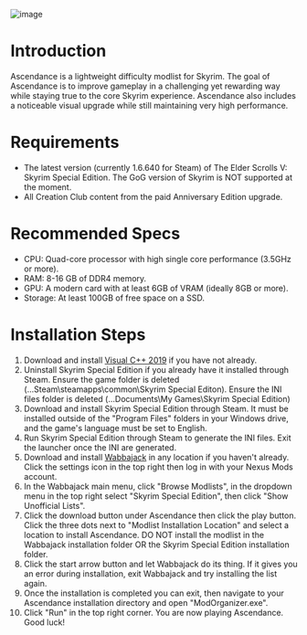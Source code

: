 ![image](https://user-images.githubusercontent.com/19737384/234402416-520224ca-afa4-480b-899f-72848f00ffd1.png)

# Introduction
Ascendance is a lightweight difficulty modlist for Skyrim. The goal of Ascendance is to improve gameplay in a challenging yet rewarding way while staying true to the core Skyrim experience. Ascendance also includes a noticeable visual upgrade while still maintaining very high performance.

# Requirements
- The latest version (currently 1.6.640 for Steam) of The Elder Scrolls V: Skyrim Special Edition. The GoG version of Skyrim is NOT supported at the moment.
- All Creation Club content from the paid Anniversary Edition upgrade.

# Recommended Specs
- CPU: Quad-core processor with high single core performance (3.5GHz or more).
- RAM: 8-16 GB of DDR4 memory.
- GPU: A modern card with at least 6GB of VRAM (ideally 8GB or more).
- Storage: At least 100GB of free space on a SSD.

# Installation Steps

1. Download and install [Visual C++ 2019](https://aka.ms/vs/16/release/vc_redist.x64.exe) if you have not already.
2. Uninstall Skyrim Special Edition if you already have it installed through Steam. Ensure the game folder is deleted (...Steam\steamapps\common\Skyrim Special Editon). Ensure the INI files folder is deleted (...Documents\My Games\Skyrim Special Edition)
3. Download and install Skyrim Special Edition through Steam. It must be installed outside of the "Program Files" folders in your Windows drive, and the game's language must be set to English.
4. Run Skyrim Special Edition through Steam to generate the INI files. Exit the launcher once the INI are generated.
5. Download and install [Wabbajack](https://www.wabbajack.org/) in any location if you haven't already. Click the settings icon in the top right then log in with your Nexus Mods account.
6. In the Wabbajack main menu, click "Browse Modlists", in the dropdown menu in the top right select "Skyrim Special Edition", then click "Show
Unofficial Lists".
7. Click the download button under Ascendance then click the play button. Click the three dots next to "Modlist Installation Location" and select a location to install Ascendance. DO NOT install the modlist in the Wabbajack installation folder OR the Skyrim Special Edition installation folder.
8. Click the start arrow button and let Wabbajack do its thing. If it gives you an error during installation, exit Wabbajack and try installing the list again.
9. Once the installation is completed you can exit, then navigate to your Ascendance installation directory and open "ModOrganizer.exe".
10. Click "Run" in the top right corner. You are now playing Ascendance. Good luck!
